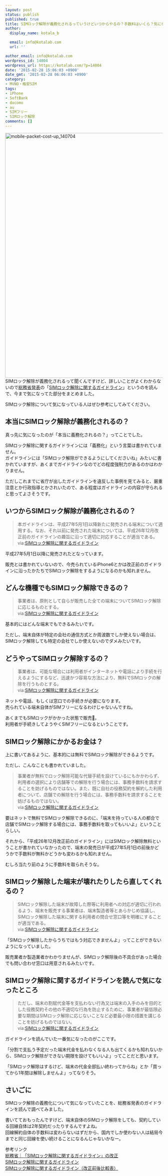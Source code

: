 ```yaml
---
layout: post
status: publish
published: true
title: SIMロック解除が義務化されるっていうけどいつからやるの？手数料はいくら？気になることを調べてみたよ
author:
  display_name: kotala_b

  email: info@kotalab.com
  url: ''

author_email: info@kotalab.com
wordpress_id: 14004
wordpress_url: https://kotalab.com/?p=14004
date: '2015-02-28 15:06:03 +0900'
date_gmt: '2015-02-28 06:06:03 +0900'
category:
- MVNO・格安SIM
tags:
- iPhone
- SoftBank
- docomo
- au
- SIMフリー
- SIMロック解除
comments: []
---
```

<p><img src="https://kotalab.com/wp-content/uploads/mobile-packet-cost-up_140704.jpg" alt="mobile-packet-cost-up_140704" width="780" class="aligncenter size-full wp-image-13311" /><br />
SIMロック解除が義務化されるって聞くんですけど、詳しいことがよくわからないので<a href="http://www.soumu.go.jp/menu_news/s-news/01kiban03_02000275.html" target="_blank">総務省発表</a>の「<a href="http://www.soumu.go.jp/main_content/000330409.pdf" target="_blank">SIMロック解除に関するガイドライン</a>」というのを読んで、今まで気になってた部分をまとめました。</p>
<p>SIMロック解除について気になっている人はぜひ参考にしてみてください。<br />
<!--more--></p>
<h2>本当にSIMロック解除が義務化されるの？</h2>
<p>真っ先に気になったのが「本当に義務化されるの？」ってことでした。</p>
<p>SIMロック解除に関するガイドラインには「義務化」という言葉は書かれていません。<br />
ガイドラインには「SIMロック解除ができるようにしてくださいね」みたいに書かれていますが、あくまでガイドラインなのでどの程度強制力があるのかはわかりません。</p>
<p>ただしこれまでに省庁が出したガイドラインを違反した事例を見てみると、厳重注意とか行政指導とかされいたので、ある程度はガイドラインの内容が守られると思ってよさそうです。</p>
<h2>いつからSIMロック解除が義務化されるの？</h2>
<blockquote><p>本ガイドラインは、平成27年5月1日以降新たに発売される端末について適用する。なお、それ以前に発売された端末については、平成26年12月改正前のガイドラインの趣旨に沿って適切に対応することが適当である。<br />
via:<a href="http://www.soumu.go.jp/main_content/000330409.pdf" target="_blank">SIMロック解除に関するガイドライン</a></p></blockquote>
<p><span class="bred">平成27年5月1日以降に発売された</span>となっています。</p>
<p>販売とは書かれていないので、今売られているiPhone6とかは改正前のガイドラインに沿ったかたちでSIMロック解除をするようになるのかも知れません。</p>
<h2>どんな機種でもSIMロック解除できるの？</h2>
<blockquote><p>事業者は、原則として自らが販売した全ての端末についてSIMロック解除に応じるものとする。<br />
via:<a href="http://www.soumu.go.jp/main_content/000330409.pdf" target="_blank">SIMロック解除に関するガイドライン</a></p></blockquote>
<p>基本的にはどんな端末でもできるみたいです。</p>
<p>ただし、端末自体が特定の会社の通信方式とか周波数でしか使えない場合は、SIMロック解除しても特定の会社でしか使えないのでダメみたいです。</p>
<h2>どうやってSIMロック解除するの？</h2>
<blockquote><p>事業者は、可能な場合には利用者がインターネットや電話により手続を行えるようにするなど、迅速かつ容易な方法により、無料でSIMロックの解除を行うものとする。<br />
via:<a href="http://www.soumu.go.jp/main_content/000330409.pdf" target="_blank">SIMロック解除に関するガイドライン</a></p></blockquote>
<p>ネットや電話、もしくは窓口での手続きが必要になります。<br />
<span class="bred">売られている端末自体がSIMフリーになるわけじゃない</span>んですね。</p>
<p>あくまでもSIMロックがかかった状態で販売。<br />
利用者が手続きしてようやくSIMフリーになるということです。</p>
<h2>SIMロック解除にかかるお金は？</h2>
<p>上に書いてあるように、基本的には無料でSIMロック解除ができるようです。</p>
<p>ただし、こんなことも書かれていました。</p>
<blockquote><p>事業者が無料でロック解除可能な代替手続を設けているにもかかわらず、利用者の選択により店舗等での解除を行う場合には、事務手数料を請求することを妨げるものではない。また、既に自社の役務契約を解約した利用者について、店舗での解除を行う場合には、事務手数料を請求することを妨げるものではない。<br />
via:<a href="http://www.soumu.go.jp/main_content/000330409.pdf" target="_blank">SIMロック解除に関するガイドライン</a></p></blockquote>
<p>要はネットで無料でSIMロック解除できるのに、「端末を持っている人の都合で店舗でSIMロック解除する場合には、事務手数料を取ってもいいよ」ということらしい。</p>
<p>それから、「平成26年12月改正前のガイドライン」にはSIMロック解除無料ということが書かれていなかったので、端末の発売日が平成27年5月1日の前後かどうかで手数料が無料かどうかも変わるかも知れません。</p>
<p>むしろ当たり前のように手数料を取られそうな。</p>
<h2>SIMロック解除した端末が壊れたりしたら直してくれるの？</h2>
<blockquote><p>SIMロック解除した端末が故障した際等に利用者への対応が適切に行われるよう、端末を販売する事業者は、端末製造者等とあらかじめ協議し、SIMロック解除した端末に関する利用者の問合せ窓口等を明確にすることが適当である。<br />
via:<a href="http://www.soumu.go.jp/main_content/000330409.pdf" target="_blank">SIMロック解除に関するガイドライン</a></p></blockquote>
<p>「SIMロック解除したからうちではもう対応できませんよ」ってことができないようになっていました。</p>
<p>販売業者か製造業者かわかりませんが、SIMロック解除後の不具合があった場合でも問い合わせ窓口は用意されるみたいです。</p>
<h2>SIMロック解除に関するガイドラインを読んで気になったところ</h2>
<blockquote><p>ただし、端末の割賦代金等を支払わない行為又は端末の入手のみを目的とした役務契約その他の不適切な行為を防止するために、事業者が最低限必要な期間はSIMロック解除に応じないことなど必要最小限の措置を講じることを妨げるものではない。<br />
via:<a href="http://www.soumu.go.jp/main_content/000330409.pdf" target="_blank">SIMロック解除に関するガイドライン</a></p></blockquote>
<p>ガイドラインを読んでいた一番気になったのがここです。</p>
<p>「分割で支払う予定だった端末代金を払わなくなる人も出てくるかも知れないから、SIMロック解除ができない期限を設けてもいいよ」ってことだと思います。</p>
<p>「SIMロック解除はするけど、端末の代金全部払い終わってからね」とか「買ってから1年間は解除しませんよ」ってなりそう。</p>
<h2>さいごに</h2>
<p>SIMロック解除の義務化について気になっていたことを、総務省発表のガイドラインを読んで調べてみました。</p>
<p>書いてておもったんですけど、端末自体のSIMロック解除をしても、契約している回線自体は2年契約だったりするんですよね。<br />
回線解約自体の手数料は変わらないはずだから、国内でしか使わない人は結局今までと同じ回線を使い続けることになるんじゃないかなー。</p>
<p>参考リンク<br />
<a href="http://www.soumu.go.jp/menu_news/s-news/01kiban03_02000275.html" target="_blank">総務省｜「SIMロック解除に関するガイドライン」の改正</a><a href="https://b.hatena.ne.jp/entry/http://www.soumu.go.jp/menu_news/s-news/01kiban03_02000275.html" target="_blank"><img border="0" src="https://b.hatena.ne.jp/entry/image/http://www.soumu.go.jp/menu_news/s-news/01kiban03_02000275.html" alt="" /></a><br />
<a href="http://www.soumu.go.jp/main_content/000330409.pdf" target="_blank">SIMロック解除に関するガイドライン</a><a href="https://b.hatena.ne.jp/entry/http://www.soumu.go.jp/main_content/000330409.pdf" target="_blank"><img border="0" src="https://b.hatena.ne.jp/entry/image/http://www.soumu.go.jp/main_content/000330409.pdf" alt="" /></a><br />
<a href="http://www.soumu.go.jp/main_content/000330410.pdf" target="_blank">SIMロック解除に関するガイドライン（改正前後比較表）</a><a href="https://b.hatena.ne.jp/entry/http://www.soumu.go.jp/main_content/000330410.pdf" target="_blank"><img border="0" src="https://b.hatena.ne.jp/entry/image/http://www.soumu.go.jp/main_content/000330410.pdf" alt="" /></a></p>
